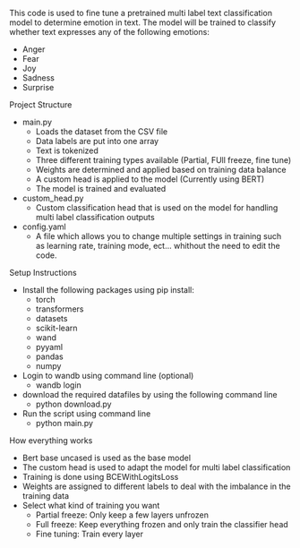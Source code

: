 This code is used to fine tune a pretrained multi label text classification model to determine emotion in text. The model will be trained to classify whether text expresses any of the following emotions:
- Anger
- Fear
- Joy
- Sadness
- Surprise

Project Structure
- main.py
    - Loads the dataset from the CSV file
    - Data labels are put into one array
    - Text is tokenized
    - Three different training types available (Partial, FUll freeze, fine tune)
    - Weights are determined and applied based on training data balance
    - A custom head is applied to the model (Currently using BERT)
    - The model is trained and evaluated
- custom_head.py
    - Custom classification head that is used on the model for handling multi label classification outputs
- config.yaml
    - A file which allows you to change multiple settings in training such as learning rate, training mode, ect... whithout the need to edit the code.

Setup Instructions
- Install the following packages using pip install:
    - torch
    - transformers
    - datasets
    - scikit-learn 
    - wand
    - pyyaml
    - pandas
    - numpy
- Login to wandb using command line (optional)
    - wandb login
- download the required datafiles by using the following command line
    - python download.py
- Run the script using command line
    - python main.py

How everything works
- Bert base uncased is used as the base model
- The custom head is used to adapt the model for multi label classification
- Training is done using BCEWithLogitsLoss
- Weights are assigned to different labels to deal with the imbalance in the training data
- Select what kind of training you want
    - Partial freeze: Only keep a few layers unfrozen
    - Full freeze: Keep everything frozen and only train the classifier head
    - Fine tuning: Train every layer
